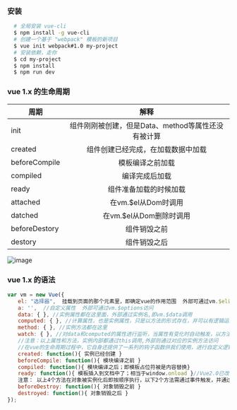
### 安装

``` sh
  # 全局安装 vue-cli
  $ npm install -g vue-cli
  # 创建一个基于 "webpack" 模板的新项目
  $ vue init webpack#1.0 my-project
  # 安装依赖，走你
  $ cd my-project
  $ npm install
  $ npm run dev
```

### vue 1.x 的生命周期

| 周期          |      解释      |  
|---------------|:-------------:|
| init          | 组件刚刚被创建，但是Data、method等属性还没有被计算 |
| created       | 组件创建已经完成，在加载数据中加载   |  
| beforeCompile | 模板编译之前加载 |
| compiled      | 编译完成后加载 |
| ready         | 组件准备加载的时候加载 |
| attached      | 在vm.$el从Dom时调用 |
| datched       | 在vm.$el从Dom删除时调用 |
| beforeDestory | 组件销毁之前 |
| destory       | 组件销毁之后 |

![image](https://v1-cn.vuejs.org/images/lifecycle.png)

### vue 1.x 的语法

``` javascript
var vm = new Vue({　
　　el: "选择器",  挂载到页面的那个元素里，即确定vue的作用范围  外部可通过vm.$el访问，得到的是一个原生dom元素，可进行对应操作
　　a: '',  //自定义属性  外部可通过vm.$options访问
　　data: { }, //实例属性都在这里面，外部通过实例名,即vm.$data调用
　　computed: { }, //计算属性，也是实例属性，只是以方法的形式存在，并可以有逻辑运算的属性
　　method: { }, //实例方法都在这里
　　watch: { }, //对data和computed的属性进行监听，当属性有变化时自动触发，以方法的形式存在 外部通过$.watch调用
　　//注意：以上属性和方法，实例内部都通过this调用,外部则通过对应的实例方法访问
　　//在vue的生命周期过程中，它自身还提供了一系列的钩子函数供我们使用，进行自定义逻辑的注入：　　　
　　created: function(){ 实例已经创建 }
　　beforeCompile: function(){ 模块编译之前 }
　　compiled: function(){ 模块编译之后；即模板占位符被是内容替换}
　　ready: function(){ 模板插入到文档中了；相当于window.onload }//Vue2.0已改为mounted
　　注意： 以上4个方法在对象被实例化后即按顺序执行，以下2个方法需通过事件触发，并通过调用 实例名.$destory() 才执行
　　beforeDestroy: function(){ 对象销毁之前 }
　　destroyed: function(){ 对象销毁之后 }
});
```
